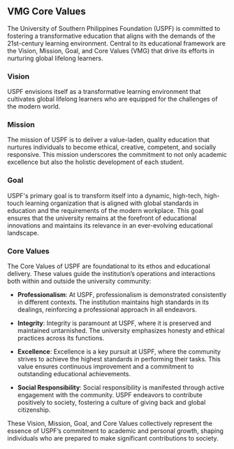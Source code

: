## VMG Core Values

The University of Southern Philippines Foundation (USPF) is committed to fostering a transformative education that aligns with the demands of the 21st-century learning environment. Central to its educational framework are the Vision, Mission, Goal, and Core Values (VMG) that drive its efforts in nurturing global lifelong learners.

### Vision

USPF envisions itself as a transformative learning environment that cultivates global lifelong learners who are equipped for the challenges of the modern world.

### Mission

The mission of USPF is to deliver a value-laden, quality education that nurtures individuals to become ethical, creative, competent, and socially responsive. This mission underscores the commitment to not only academic excellence but also the holistic development of each student.

### Goal

USPF's primary goal is to transform itself into a dynamic, high-tech, high-touch learning organization that is aligned with global standards in education and the requirements of the modern workplace. This goal ensures that the university remains at the forefront of educational innovations and maintains its relevance in an ever-evolving educational landscape.

### Core Values

The Core Values of USPF are foundational to its ethos and educational delivery. These values guide the institution’s operations and interactions both within and outside the university community:

- **Professionalism**: At USPF, professionalism is demonstrated consistently in different contexts. The institution maintains high standards in its dealings, reinforcing a professional approach in all endeavors.

- **Integrity**: Integrity is paramount at USPF, where it is preserved and maintained untarnished. The university emphasizes honesty and ethical practices across its functions.

- **Excellence**: Excellence is a key pursuit at USPF, where the community strives to achieve the highest standards in performing their tasks. This value ensures continuous improvement and a commitment to outstanding educational achievements.

- **Social Responsibility**: Social responsibility is manifested through active engagement with the community. USPF endeavors to contribute positively to society, fostering a culture of giving back and global citizenship.

These Vision, Mission, Goal, and Core Values collectively represent the essence of USPF’s commitment to academic and personal growth, shaping individuals who are prepared to make significant contributions to society.